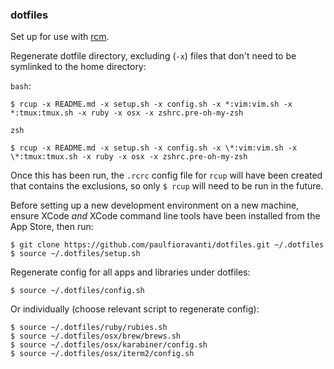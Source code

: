 ### dotfiles

Set up for use with [rcm](https://github.com/thoughtbot/rcm).

Regenerate dotfile directory, excluding (`-x`) files that don't need to be
symlinked to the home directory:

`bash`:

`$ rcup -x README.md -x setup.sh -x config.sh -x *:vim:vim.sh -x *:tmux:tmux.sh -x ruby -x osx -x zshrc.pre-oh-my-zsh`

`zsh`

`$ rcup -x README.md -x setup.sh -x config.sh -x \*:vim:vim.sh -x \*:tmux:tmux.sh -x ruby -x osx -x zshrc.pre-oh-my-zsh`

Once this has been run, the `.rcrc` config file for `rcup` will have been
created that contains the exclusions, so only `$ rcup` will need to be run in
the future.

Before setting up a new development environment on a new machine,
ensure XCode _and_ XCode command line tools have been installed from the
App Store, then run:

```
$ git clone https://github.com/paulfioravanti/dotfiles.git ~/.dotfiles
$ source ~/.dotfiles/setup.sh
```

Regenerate config for all apps and libraries under dotfiles:

`$ source ~/.dotfiles/config.sh`

Or individually (choose relevant script to regenerate config):

```
$ source ~/.dotfiles/ruby/rubies.sh
$ source ~/.dotfiles/osx/brew/brews.sh
$ source ~/.dotfiles/osx/karabiner/config.sh
$ source ~/.dotfiles/osx/iterm2/config.sh
```
